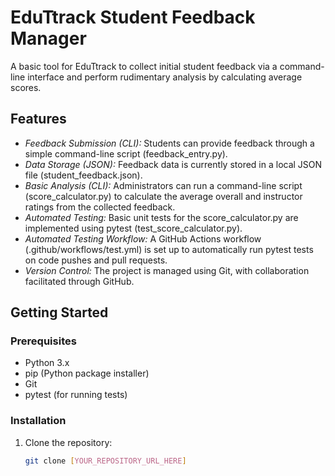 # EduTtrack Student Feedback Manager

A basic tool for EduTtrack to collect initial student feedback via a command-line interface and perform rudimentary analysis by calculating average scores.

## Features

- *Feedback Submission (CLI):* Students can provide feedback through a simple command-line script (feedback_entry.py).
- *Data Storage (JSON):* Feedback data is currently stored in a local JSON file (student_feedback.json).
- *Basic Analysis (CLI):* Administrators can run a command-line script (score_calculator.py) to calculate the average overall and instructor ratings from the collected feedback.
- *Automated Testing:* Basic unit tests for the score_calculator.py are implemented using pytest (test_score_calculator.py).
- *Automated Testing Workflow:* A GitHub Actions workflow (.github/workflows/test.yml) is set up to automatically run pytest tests on code pushes and pull requests.
- *Version Control:* The project is managed using Git, with collaboration facilitated through GitHub.

## Getting Started

### Prerequisites

- Python 3.x
- pip (Python package installer)
- Git
- pytest (for running tests)

### Installation

1. Clone the repository:
   ```bash
   git clone [YOUR_REPOSITORY_URL_HERE]
